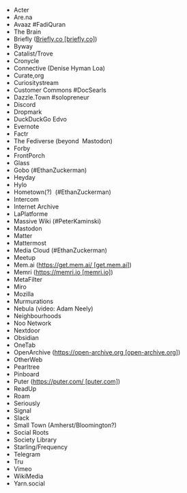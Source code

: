 - Acter
- Are.na 
- Avaaz #FadiQuran
- The Brain
- Briefly ([Briefly.co [briefly.co]](https://urldefense.com/v3/__http://Briefly.co__;!!M9LbjjnYNg9jBDflsQ!EbalehZn_sSmJSpSVKmmWNBfFQgi06FhO0Z_WJURJ8PK6YvZGOHd4MtQYG-rasR-MStffuDXIvtayzcQ2R0fBe1csBn4hqqb_TF6$ "https://urldefense.com/v3/__http://Briefly.co__;!!M9LbjjnYNg9jBDflsQ!EbalehZn_sSmJSpSVKmmWNBfFQgi06FhO0Z_WJURJ8PK6YvZGOHd4MtQYG-rasR-MStffuDXIvtayzcQ2R0fBe1csBn4hqqb_TF6$"))
- Byway
- Catalist/Trove
- Cronycle
- Connective (Denise Hyman Loa)
- Curate,org
- Curiositystream
- Customer Commons #DocSearls
- Dazzle.Town #solopreneur
- Discord
- Dropmark
- DuckDuckGo Edvo
- Evernote
- Factr
- The Fediverse (beyond  Mastodon)
- Forby
- FrontPorch
- Glass
- Gobo (#EthanZuckerman)
- Heyday
- Hylo
- Hometown(?)  (#EthanZuckerman)
- Intercom
- Internet Archive
- LaPlatforme
- Massive Wiki (#PeterKaminski)
- Mastodon
- Matter
- Mattermost
- Media Cloud (#EthanZuckerman)
- Meetup
- Mem.ai ([https://get.mem.ai/ [get.mem.ai]](https://urldefense.com/v3/__https://get.mem.ai/__;!!M9LbjjnYNg9jBDflsQ!EbalehZn_sSmJSpSVKmmWNBfFQgi06FhO0Z_WJURJ8PK6YvZGOHd4MtQYG-rasR-MStffuDXIvtayzcQ2R0fBe1csBn4hj4u2zfa$ "https://urldefense.com/v3/__https://get.mem.ai/__;!!M9LbjjnYNg9jBDflsQ!EbalehZn_sSmJSpSVKmmWNBfFQgi06FhO0Z_WJURJ8PK6YvZGOHd4MtQYG-rasR-MStffuDXIvtayzcQ2R0fBe1csBn4hj4u2zfa$"))
- Memri ([https://memri.io [memri.io]](https://urldefense.com/v3/__https://memri.io__;!!M9LbjjnYNg9jBDflsQ!EbalehZn_sSmJSpSVKmmWNBfFQgi06FhO0Z_WJURJ8PK6YvZGOHd4MtQYG-rasR-MStffuDXIvtayzcQ2R0fBe1csBn4hmyyuFF3$ "https://urldefense.com/v3/__https://memri.io__;!!M9LbjjnYNg9jBDflsQ!EbalehZn_sSmJSpSVKmmWNBfFQgi06FhO0Z_WJURJ8PK6YvZGOHd4MtQYG-rasR-MStffuDXIvtayzcQ2R0fBe1csBn4hmyyuFF3$"))
- MetaFilter
- Miro
- Mozilla
- Murmurations
- Nebula (video: Adam Neely)
- Neighbourhoods 
- Noo Network
- Nextdoor 
- Obsidian
- OneTab
- OpenArchive ([https://open-archive.org [open-archive.org]](https://urldefense.com/v3/__https://open-archive.org__;!!M9LbjjnYNg9jBDflsQ!EbalehZn_sSmJSpSVKmmWNBfFQgi06FhO0Z_WJURJ8PK6YvZGOHd4MtQYG-rasR-MStffuDXIvtayzcQ2R0fBe1csBn4hm8zgQQL$ "https://urldefense.com/v3/__https://open-archive.org__;!!M9LbjjnYNg9jBDflsQ!EbalehZn_sSmJSpSVKmmWNBfFQgi06FhO0Z_WJURJ8PK6YvZGOHd4MtQYG-rasR-MStffuDXIvtayzcQ2R0fBe1csBn4hm8zgQQL$"))
- OtherWeb
- Pearltree
- Pinboard
- Puter ([https://puter.com/ [puter.com]](https://urldefense.com/v3/__https://puter.com/__;!!M9LbjjnYNg9jBDflsQ!EbalehZn_sSmJSpSVKmmWNBfFQgi06FhO0Z_WJURJ8PK6YvZGOHd4MtQYG-rasR-MStffuDXIvtayzcQ2R0fBe1csBn4ho30kuJ4$ "https://urldefense.com/v3/__https://puter.com/__;!!M9LbjjnYNg9jBDflsQ!EbalehZn_sSmJSpSVKmmWNBfFQgi06FhO0Z_WJURJ8PK6YvZGOHd4MtQYG-rasR-MStffuDXIvtayzcQ2R0fBe1csBn4ho30kuJ4$"))
- ReadUp
- Roam
- Seriously
- Signal
- Slack
- Small Town (Amherst/Bloomington?)
- Social Roots
- Society Library
- Starling/Frequency
- Telegram
- Tru
- Vimeo
- WikiMedia
- Yarn.social